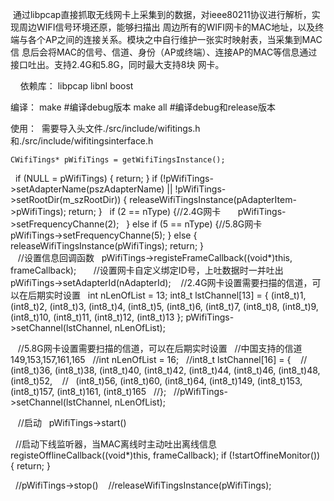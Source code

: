   通过libpcap直接抓取无线网卡上采集到的数据，对ieee80211协议进行解析，实现周边WIFI信号环境还原，能够扫描出
周边所有的WIFI网卡的MAC地址，以及终端与各个AP之间的连接关系。模块之中自行维护一张实时映射表，当采集到MAC信
息后会将MAC的信号、信道、身份（AP或终端）、连接AP的MAC等信息通过接口吐出。支持2.4G和5.8G，同时最大支持8块
网卡。

    
依赖库：
libpcap
libnl
boost

编译：
make #编译debug版本
make all #编译debug和release版本

使用：
  需要导入头文件./src/include/wifitings.h和./src/include/wifitingsinterface.h
  
    CWifiTings* pWifiTings = getWifiTingsInstance();
    if (NULL = pWifiTings) {
        return;
    }
    if (!pWifiTings->setAdapterName(pszAdapterName) || 
            !pWifiTings->setRootDir(m_szRootDir)) {
        releaseWifiTingsInstance(pAdapterItem->pWifiTings);
        return;
    }
    if (2 == nType) {//2.4G网卡
        pWifiTings->setFrequencyChanne(2);
    } else if (5 == nType) {//5.8G网卡
        pWifiTings->setFrequencyChanne(5);
    } else {
        releaseWifiTingsInstance(pWifiTings);
        return;
    }    
    //设置信息回调函数
    pWifiTings->registeFrameCallback((void*)this, frameCallback);    
    //设置网卡自定义绑定ID号，上吐数据时一并吐出
    pWifiTings->setAdapterId(nAdapterId);
    //2.4G网卡设置需要扫描的信道，可以在后期实时设置
    int nLenOfList = 13;
    int8_t lstChannel[13] = { 
        (int8_t)1, (int8_t)2, (int8_t)3, (int8_t)4, (int8_t)5, (int8_t)6, (int8_t)7, (int8_t)8, 
        (int8_t)9, (int8_t)10, (int8_t)11, (int8_t)12, (int8_t)13
    };
    pWifiTings->setChannel(lstChannel, nLenOfList);
    
    //5.8G网卡设置需要扫描的信道，可以在后期实时设置
    //中国支持的信道 149,153,157,161,165
    //int nLenOfList = 16;
    //int8_t lstChannel[16] = { 
    //    (int8_t)36, (int8_t)38, (int8_t)40, (int8_t)42, (int8_t)44, (int8_t)46, (int8_t)48, (int8_t)52, 
    //    (int8_t)56, (int8_t)60, (int8_t)64, (int8_t)149, (int8_t)153, (int8_t)157, (int8_t)161, (int8_t)165 
    //};
    //pWifiTings->setChannel(lstChannel, nLenOfList);
    
    
    //启动
    pWifiTings->start()
    
    //启动下线监听器，当MAC离线时主动吐出离线信息
    registeOfflineCallback((void*)this, frameCallback);
    if (!startOffineMonitor()) {
        return;
    }
  
    //pWifiTings->stop()
    //releaseWifiTingsInstance(pWifiTings);


